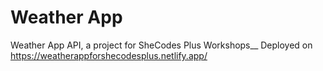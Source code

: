 # Weather App
 Weather App API, a project for SheCodes Plus Workshops__
 Deployed on https://weatherappforshecodesplus.netlify.app/
